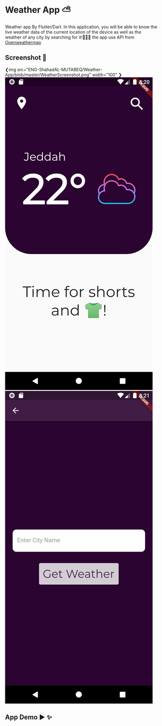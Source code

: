 # Weather App ⛅

 Weather app By Flutter/Dart.
 In this application, you will be able to know the live weather data of the current location of the device as well as the weather of any city by searching for it!🤩🤩✨
 the app use API from [Openweathermap](https://openweathermap.org/)
 
 ## Screenshot 📱
 ❮img src="ENG-ShahadAL-MUTABEQ/Weather-App/blob/master/WeatherScreenshot.png" width="100" ❯
 ![WeatherScreenshot](https://github.com/ENG-ShahadAL-MUTABEQ/Weather-App/blob/master/WeatherScreenshot.png)
 ![SearchScreenshot](https://github.com/ENG-ShahadAL-MUTABEQ/Weather-App/blob/master/SearchScreenshot.png)
 

## App Demo ▶ ✨



